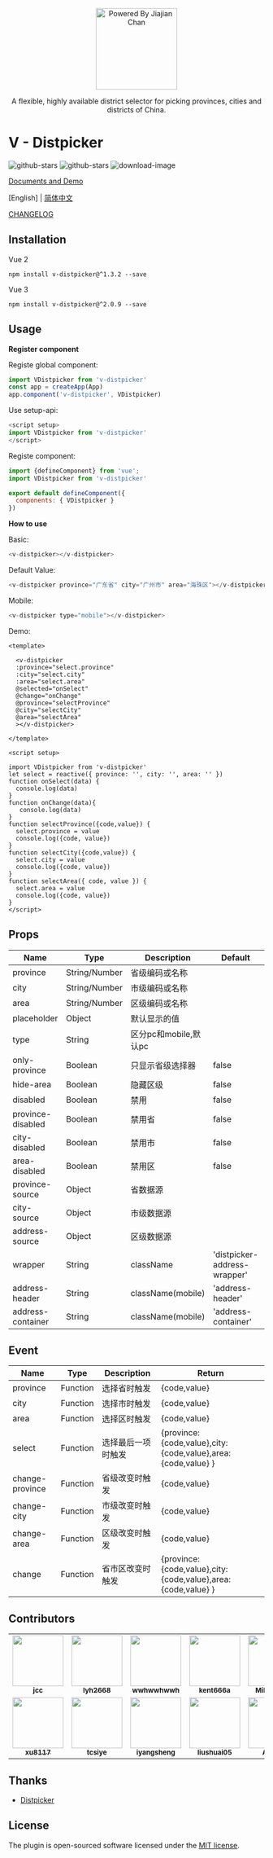 <p align="center">
<img src="https://pigjian.com/images/v-distpicker.png" alt="Powered By Jiajian Chan" width="160">
</p>

<p align="center">A flexible, highly available district selector for picking provinces, cities and districts of China. </p>

# V - Distpicker


![github-stars](https://img.shields.io/github/stars/jcc/v-distpicker.svg) ![github-stars](http://img.shields.io/npm/v/v-distpicker.svg?style=flat-square) ![download-image](https://img.shields.io/npm/dm/v-distpicker.svg?style=flat-square)



[Documents and  Demo ](https://jcc.github.io/v-distpicker/)

 [English] | [简体中文](./README.zh_CN.md)

 [CHANGELOG](./CHANGELOG.zh-CN.md)





## Installation

Vue 2

```shell
npm install v-distpicker@^1.3.2 --save
```

Vue 3

```shell
npm install v-distpicker@^2.0.9 --save
```
 

## Usage

**Register component**

Registe global component:

```javascript
import VDistpicker from 'v-distpicker'
const app = createApp(App)
app.component('v-distpicker', VDistpicker)
```

Use setup-api:

```javascript
<script setup>
import VDistpicker from 'v-distpicker'
</script>
```

Registe component:

```javascript
import {defineComponent} from 'vue';
import VDistpicker from 'v-distpicker'

export default defineComponent({
  components: { VDistpicker }
})
```

**How to use**

Basic:

```javascript
<v-distpicker></v-distpicker>
```

Default Value:

```javascript
<v-distpicker province="广东省" city="广州市" area="海珠区"></v-distpicker>
```



Mobile:

```javascript
<v-distpicker type="mobile"></v-distpicker>
```

Demo:

```vue
<template>

  <v-distpicker 
  :province="select.province" 
  :city="select.city" 
  :area="select.area" 
  @selected="onSelect" 
  @change="onChange" 
  @province="selectProvince" 
  @city="selectCity" 
  @area="selectArea"
  ></v-distpicker>

</template>

<script setup>

import VDistpicker from 'v-distpicker'
let select = reactive({ province: '', city: '', area: '' })
function onSelect(data) {
  console.log(data)
}
function onChange(data){
   console.log(data)
}
function selectProvince({code,value}) {
  select.province = value
  console.log({code, value})
}
function selectCity({code,value}) {
  select.city = value
  console.log({code, value})
}
function selectArea({ code, value }) {
  select.area = value
  console.log({code, value})
}
</script>
```


## Props
| Name | Type | Description | Default | Sample |
| --- | --- | --- | --- | --- |
| province | String/Number | 省级编码或名称| |'广东省'/440000/'440000' |
| city | String/Number | 市级编码或名称|  |'广州市'/440100/'440100' |
| area | String/Number | 区级编码或名称|  |'海珠区'/440105/'440105' | 
| placeholder | Object | 默认显示的值|  |{province:'省',city:'市',area:'区'}|
| type | String | 区分pc和mobile,默认pc |  ||
| only-province | Boolean | 只显示省级选择器| false ||
| hide-area | Boolean | 隐藏区级 | false ||
| disabled | Boolean | 禁用 | false ||
| province-disabled | Boolean | 禁用省 | false ||
| city-disabled | Boolean | 禁用市 | false ||
| area-disabled | Boolean | 禁用区 | false ||
| province-source | Object | 省数据源 |  |examples/components/data|
| city-source | Object |市级数据源 |   ||
| address-source | Object | 区级数据源 |   ||
| wrapper | String |  className | 'distpicker-address-wrapper' ||
| address-header | String | className(mobile)  | 'address-header' ||
| address-container | String | className(mobile) | 'address-container' ||

   



## Event
| Name | Type | Description | Return |
| --- | --- | --- | --- |
| province | Function | 选择省时触发 |{code,value} |
| city | Function | 选择市时触发 |{code,value} |
| area | Function | 选择区时触发 |{code,value} |
| select | Function | 选择最后一项时触发 |{province:{code,value},city:{code,value},area:{code,value} } |
| change-province | Function | 省级改变时触发 |{code,value} |
| change-city | Function | 市级改变时触发 |{code,value} |
| change-area | Function | 区级改变时触发 |{code,value} |
| change | Function | 省市区改变时触发 |{province:{code,value},city:{code,value},area:{code,value} } |


## Contributors


<table>
  <tr>
    <td align="center"><a href="https://github.com/jcc"><img src="https://avatars.githubusercontent.com/u//12684082?v=4?s=100" width="100px;" alt=""/><br /><sub><b>jcc</b></sub></a><br /></td>
    <td align="center"><a href="https://github.com/lyh2668"><img src="https://avatars.githubusercontent.com/u/8433634?v=4?s=100" width="100px;" alt=""/><br /><sub><b>lyh2668</b></sub></a><br /></td>
    <td align="center"><a href="https://github.com/wwhwwhwwh"><img src="https://avatars.githubusercontent.com/u/17873876?v=4?s=100" width="100px;" alt=""/><br /><sub><b>wwhwwhwwh</b></sub></a><br /></td>
    <td align="center"><a href="https://github.com/kent666a"><img src="https://avatars.githubusercontent.com/u/8786136?v=4?s=100" width="100px;" alt=""/><br /><sub><b>kent666a</b></sub></a><br /></td>
    <td align="center"><a href="https://github.com/Milogenius"><img src="https://avatars.githubusercontent.com/u/28343096?v=4?s=100" width="100px;" alt=""/><br /><sub><b>Milogenius</b></sub></a><br /></td>
  </tr>
    <tr>
    <td align="center"><a href="https://github.com/xu8117"><img src="https://avatars.githubusercontent.com/u//39123862?v=4?s=100" width="100px;" alt=""/><br /><sub><b>xu8117</b></sub></a><br /></td>
    <td align="center"><a href="https://github.com/tcsiye"><img src="https://avatars.githubusercontent.com/u/26521834?v=4?s=100" width="100px;" alt=""/><br /><sub><b>tcsiye</b></sub></a><br /></td>
    <td align="center"><a href="https://github.com/iyangsheng"><img src="https://avatars.githubusercontent.com/u/39045336?v=4?s=100" width="100px;" alt=""/><br /><sub><b>iyangsheng</b></sub></a><br /></td>
    <td align="center"><a href="https://github.com/liushuai05"><img src="https://avatars.githubusercontent.com/u/26994692?v=4?s=100" width="100px;" alt=""/><br /><sub><b>liushuai05</b></sub></a><br /></td>
    <td align="center"><a href="https://github.com/Aufree"><img src="https://avatars.githubusercontent.com/u/5310542?v=4?s=100" width="100px;" alt=""/><br /><sub><b>Aufree</b></sub></a><br /></td>
  </tr>
</table>



## Thanks

- [Distpicker](https://github.com/fengyuanchen/distpicker)

## License

The plugin is open-sourced software licensed under the [MIT license](http://opensource.org/licenses/MIT).